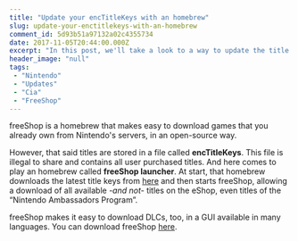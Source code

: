 ```yaml
---
title: "Update your encTitleKeys with an homebrew"
slug: update-your-enctitlekeys-with-an-homebrew
comment_id: 5d93b51a97132a02c4355734
date: 2017-11-05T20:44:00.000Z
excerpt: "In this post, we'll take a look to a way to update the title keys for freeShop."
header_image: "null"
tags: 
 - "Nintendo"
 - "Updates"
 - "Cia"
 - "FreeShop"
---
```


<p>freeShop is a homebrew that makes easy to download games that you already own from Nintendo's servers, in an open-source way.</p><p>However, that said titles are stored in a file called <strong>encTitleKeys</strong>. This file is illegal to share and contains all user purchased titles. And here comes to play an homebrew called <strong>freeShop launcher</strong>. At start, that homebrew downloads the latest title keys from <a href="http://3ds.titlekeys.gq/" rel="nofollow">here</a> and then starts freeShop, allowing a download of all available <em>-and not-</em> titles on the eShop, even titles of the “Nintendo Ambassadors Program”.</p><p>freeShop makes it easy to download DLCs, too, in a GUI available in many languages. You can download freeShop <a href="https://freeshop.pw/" rel="nofollow">here</a>.</p>